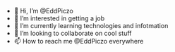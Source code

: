 - 👋 Hi, I’m @EddPiczo
- 👀 I’m interested in getting a job
- 🌱 I’m currently learning technologies and infotmation 
- 💞️ I’m looking to collaborate on cool stuff
- 📫 How to reach me @EddPiczo everywhere

<!---
EddPiczo/EddPiczo is a ✨ special ✨ repository because its `README.md` (this file) appears on your GitHub profile.
You can click the Preview link to take a look at your changes.
--->
